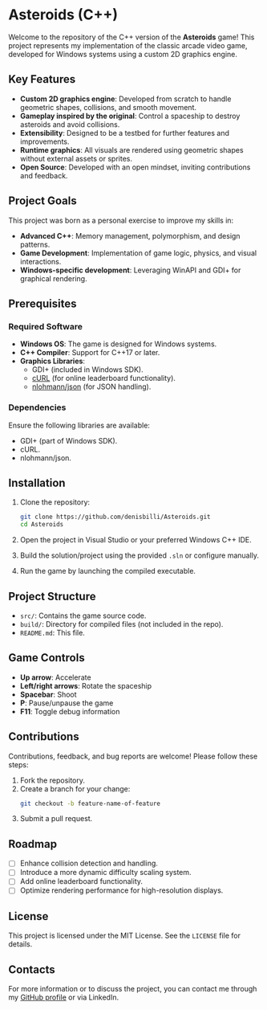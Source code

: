 # Asteroids (C++)

Welcome to the repository of the C++ version of the **Asteroids** game! This project represents my implementation of the classic arcade video game, developed for Windows systems using a custom 2D graphics engine.

## Key Features

- **Custom 2D graphics engine**: Developed from scratch to handle geometric shapes, collisions, and smooth movement.
- **Gameplay inspired by the original**: Control a spaceship to destroy asteroids and avoid collisions.
- **Extensibility**: Designed to be a testbed for further features and improvements.
- **Runtime graphics**: All visuals are rendered using geometric shapes without external assets or sprites.
- **Open Source**: Developed with an open mindset, inviting contributions and feedback.

## Project Goals

This project was born as a personal exercise to improve my skills in:

- **Advanced C++**: Memory management, polymorphism, and design patterns.
- **Game Development**: Implementation of game logic, physics, and visual interactions.
- **Windows-specific development**: Leveraging WinAPI and GDI+ for graphical rendering.

## Prerequisites

### Required Software

- **Windows OS**: The game is designed for Windows systems.
- **C++ Compiler**: Support for C++17 or later.
- **Graphics Libraries**:
  - GDI+ (included in Windows SDK).
  - [cURL](https://curl.se/) (for online leaderboard functionality).
  - [nlohmann/json](https://github.com/nlohmann/json) (for JSON handling).

### Dependencies

Ensure the following libraries are available:
- GDI+ (part of Windows SDK).
- cURL.
- nlohmann/json.

## Installation

1. Clone the repository:
   ```bash
   git clone https://github.com/denisbilli/Asteroids.git
   cd Asteroids
   ```

2. Open the project in Visual Studio or your preferred Windows C++ IDE.

3. Build the solution/project using the provided `.sln` or configure manually.

4. Run the game by launching the compiled executable.

## Project Structure

- `src/`: Contains the game source code.
- `build/`: Directory for compiled files (not included in the repo).
- `README.md`: This file.

## Game Controls

- **Up arrow**: Accelerate
- **Left/right arrows**: Rotate the spaceship
- **Spacebar**: Shoot
- **P**: Pause/unpause the game
- **F11**: Toggle debug information

## Contributions

Contributions, feedback, and bug reports are welcome! Please follow these steps:

1. Fork the repository.
2. Create a branch for your change:
   ```bash
   git checkout -b feature-name-of-feature
   ```
3. Submit a pull request.

## Roadmap

- [ ] Enhance collision detection and handling.
- [ ] Introduce a more dynamic difficulty scaling system.
- [ ] Add online leaderboard functionality.
- [ ] Optimize rendering performance for high-resolution displays.

## License

This project is licensed under the MIT License. See the `LICENSE` file for details.

## Contacts

For more information or to discuss the project, you can contact me through my [GitHub profile](https://github.com/denisbilli) or via LinkedIn.
